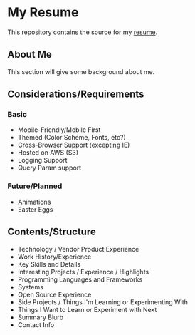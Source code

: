 # My Resume

This repository contains the source for my [resume](https://grow.elasticplayground.com/).

## About Me

This section will give some background about me.

## Considerations/Requirements

### Basic

- Mobile-Friendly/Mobile First
- Themed (Color Scheme, Fonts, etc?)
- Cross-Browser Support (excepting IE)
- Hosted on AWS (S3)
- Logging Support
- Query Param support

### Future/Planned

- Animations
- Easter Eggs

## Contents/Structure

- Technology / Vendor Product Experience
- Work History/Experience
- Key Skills and Details
- Interesting Projects / Experience / Highlights
- Programming Languages and Frameworks
- Systems
- Open Source Experience
- Side Projects / Things I'm Learning or Experimenting With
- Things I Want to Learn or Experiment with Next
- Summary Blurb
- Contact Info
